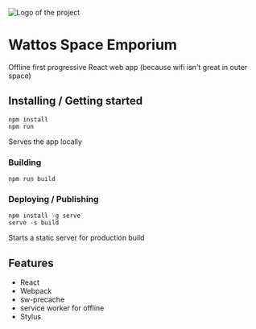 ![Logo of the project](https://raw.githubusercontent.com/mattbrothers/wattos/master/static/media/twin.1436aa84.jpg)

# Wattos Space Emporium

Offline first progressive React web app (because wifi isn't great in outer space)

## Installing / Getting started

```shell
npm install
npm run
```

Serves the app locally


### Building

```shell
npm run build
```


### Deploying / Publishing

```shell
npm install -g serve
serve -s build
```

Starts a static server for production build

## Features

* React
* Webpack
* sw-precache 
* service worker for offline 
* Stylus



